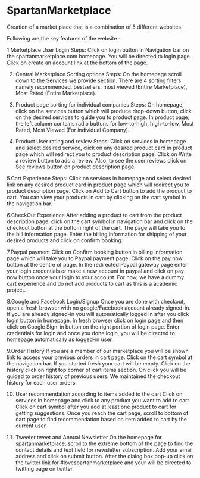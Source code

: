 # SpartanMarketplace
Creation of a market place that is a combination of 5 different websites.

Following are the key features of the website - 

1.Marketplace User Login
Steps: Click on login button in Navigation bar on the spartanmarketplace.com homepage. You will be directed to login page. Click on create an account link at the bottom of the page.

2. Central Marketplace Sorting options
Steps: On the homepage scroll down to the Services we provide section. There are 4 sorting filters namely recommended, bestsellers, most viewed (Entire Marketplace), Most Rated (Entire Marketplace).

3. Product page sorting for individual companies
Steps: On homepage, click on the services button which will produce drop-down button, click on the desired services to guide you to product page. In product page, the left column contains radio buttons for low-to-high, high-to-low, Most Rated, Most Viewed (For individual Company).

4. Product User rating and review
Steps: Click on services in homepage and select desired service, click on any desired product card in product page which will redirect you to product description page. Click on Write a review button to add a review. Also, to see the user reviews click on See reviews button on product description page.

5.Cart Experience
Steps: Click on services in homepage and select desired link on any desired product card in product page which will redirect you to product description page. Click on Add to Cart button to add the product to cart. You can view your products in cart by clicking on the cart symbol in the navigation bar.

6.CheckOut Experience
After adding a product to cart from the product description page, click on the cart symbol in navigation bar and click on the checkout button at the bottom right of the cart. The page will take you to the bill information page. Enter the billing information for shipping of your desired products and click on confirm booking.

7.Paypal payment
Click on Confirm booking button in billing information page which will take you to Paypal payment page. Click on the pay now button at the centre of page. In the redirected Paypal gateway page enter your login credentials or make a new account in paypal and click on pay now button once your login to your account. For now, we have a dummy cart experience and do not add products to cart as this is a academic project.

8.Google and Facebook Login/Signup
Once you are done with checkout, open a fresh browser with no google/Facebook account already signed-in. If you are already signed-in you will automatically logged in after you click login button in homepage. In fresh browser click on login page and then click on Google Sign-in button on the right portion of login page. Enter credentials for login and once you done login, you will be directed to homepage automatically as logged-in user.

9.Order History
If you are a member of our marketplace you will be shown link to access your previous orders in cart page. Click on the cart symbol at the navigation bar. If you started fresh your cart will be empty. Click on the history click on right top corner of cart items section. On click you will be guided to order history of previous users. We maintained the checkout history for each user orders.

10. User recommendation according to items added to the cart
Click on services in homepage and click to any product you want to add to cart. Click on cart symbol after you add at least one product to cart for getting suggestions. Once you reach the cart page, scroll to bottom of cart page to find recommendation based on item added to cart by the current user.

11. Tweeter tweet and Annual Newsletter
On the homepage for spartanmarketplace, scroll to the extreme bottom of the page to find the contact details and text field for newsletter subscription. Add your email address and click on submit button. After the dialog box pop-up click on the twitter link for #lovespartanmarketplace and your will be directed to twitting page on twitter.

